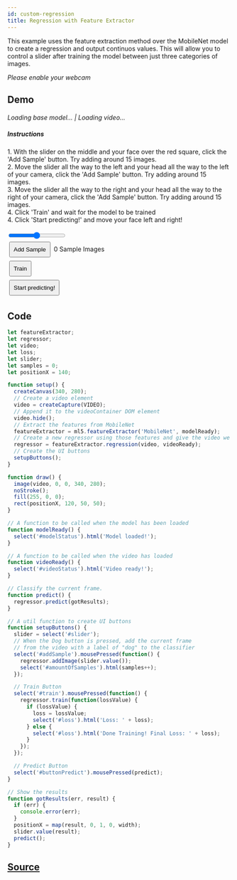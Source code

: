 ```yaml
---
id: custom-regression
title: Regression with Feature Extractor
---
```


This example uses the feature extraction method over the MobileNet model to create a regression and output continuos values. This will allow you to control a slider after training the model between just three categories of images.

*Please enable your webcam*

## Demo

<style>
  .example button {
    margin: 4px;
    padding: 8px;
  }
  .example video{
    width: 300;
    height: 300;
  }
  .example p{
    display: inline;
    font-size: 14px;
  }
  .example h6{
    font-size: 14px;
    margin-bottom: 10px;
  }
</style>

<div class="example">
  <div id="videoContainer"></div>
  <h6><span id="modelStatus">Loading base model...</span> | <span id="videoStatus">Loading video...</span></h6>
  <h5>Instructions</h5>
  <p>1. With the slider on the middle and your face over the red square, click the 'Add Sample' button. Try adding around 15 images.</p>
  <br>
  <p>2. Move the slider all the way to the left and your head all the way to the left of your camera, click the 'Add Sample' button. Try adding around 15 images.</p>
  <br>
  <p>3. Move the slider all the way to the right and your head all the way to the right of your camera, click the 'Add Sample' button. Try adding around 15 images.</p>
  <br>
  <p>4. Click 'Train' and wait for the model to be trained</p>
  <br>
  <p>4. Click 'Start predicting!' and move your face left and right!</p>
  <br>
  <br>
  
  <p>
    <input type="range" name="slider" id="slider" min="0.01" max="1.0" step="0.01" value="0.5">
  </p>
  <br>
  <p>
    <button id="addSample">Add Sample</button>
    <p><span id="amountOfSamples">0</span> Sample Images</p>
  </p>

  <br/>
  <p><button id="train">Train</button><span id="loss"></span></p>
  <br/>
  <p>
    <button id="buttonPredict">Start predicting!</button><br>
  </p>
</div>

<script src="assets/scripts/example-custom-regression.js"></script>

## Code

```javascript
let featureExtractor;
let regressor;
let video;
let loss;
let slider;
let samples = 0;
let positionX = 140;

function setup() {
  createCanvas(340, 280);
  // Create a video element
  video = createCapture(VIDEO);
  // Append it to the videoContainer DOM element
  video.hide();
  // Extract the features from MobileNet
  featureExtractor = ml5.featureExtractor('MobileNet', modelReady);
  // Create a new regressor using those features and give the video we want to use
  regressor = featureExtractor.regression(video, videoReady);
  // Create the UI buttons
  setupButtons();
}

function draw() {
  image(video, 0, 0, 340, 280);
  noStroke();
  fill(255, 0, 0);
  rect(positionX, 120, 50, 50);
}

// A function to be called when the model has been loaded
function modelReady() {
  select('#modelStatus').html('Model loaded!');
}

// A function to be called when the video has loaded
function videoReady() {
  select('#videoStatus').html('Video ready!');
}

// Classify the current frame.
function predict() {
  regressor.predict(gotResults);
}

// A util function to create UI buttons
function setupButtons() {
  slider = select('#slider');
  // When the Dog button is pressed, add the current frame
  // from the video with a label of "dog" to the classifier
  select('#addSample').mousePressed(function() {
    regressor.addImage(slider.value());
    select('#amountOfSamples').html(samples++);
  });

  // Train Button
  select('#train').mousePressed(function() {
    regressor.train(function(lossValue) {
      if (lossValue) {
        loss = lossValue;
        select('#loss').html('Loss: ' + loss);
      } else {
        select('#loss').html('Done Training! Final Loss: ' + loss);
      }
    });
  });

  // Predict Button
  select('#buttonPredict').mousePressed(predict);
}

// Show the results
function gotResults(err, result) {
  if (err) {
    console.error(err);
  }
  positionX = map(result, 0, 1, 0, width);
  slider.value(result);
  predict();
}
```

## [Source](https://github.com/ml5js/ml5-examples/tree/master/p5js/FeatureExtractor_Image_Classification)

